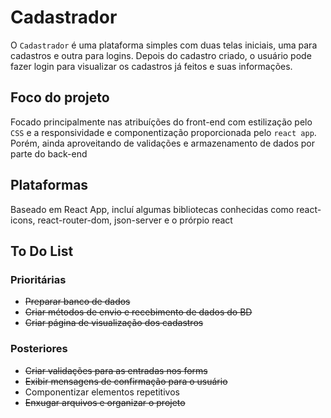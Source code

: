 # Cadastrador

<p>
  O <code>Cadastrador</code> é uma plataforma simples com duas telas iniciais, uma para cadastros e outra para logins. Depois do cadastro criado, o usuário pode fazer login para visualizar os cadastros já feitos e suas informações.
</p>

## Foco do projeto

<p>
  Focado principalmente nas atribuíções do front-end com estilização pelo <code>CSS</code> e a responsividade e componentização proporcionada pelo <code>react app</code>. Porém, ainda aproveitando de validações e armazenamento de dados por parte do back-end
</p>

## Plataformas

<p>
  Baseado em React App, incluí algumas bibliotecas conhecidas como react-icons, react-router-dom, json-server e o prórpio react
</p>

## To Do List

### Prioritárias
<ul>
  <li><s>Preparar banco de dados</s></li>
  <li><s>Criar métodos de envio e recebimento de dados do BD</s></li>
  <li><s>Criar página de visualização dos cadastros</s></li>
</ul>

### Posteriores
<ul>
  <li><s>Criar validações para as entradas nos forms</s></li>
  <li><s>Exibir mensagens de confirmação para o usuário</s></li>
  <li>Componentizar elementos repetitivos</li>
  <li><s>Enxugar arquivos e organizar o projeto</s></li>
</ul>